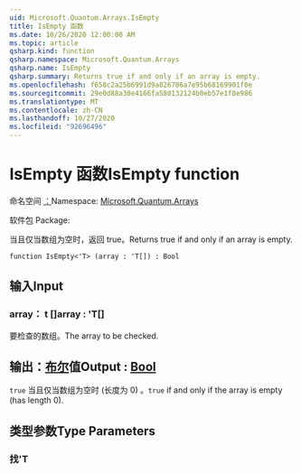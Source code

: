 ```yaml
---
uid: Microsoft.Quantum.Arrays.IsEmpty
title: IsEmpty 函数
ms.date: 10/26/2020 12:00:00 AM
ms.topic: article
qsharp.kind: function
qsharp.namespace: Microsoft.Quantum.Arrays
qsharp.name: IsEmpty
qsharp.summary: Returns true if and only if an array is empty.
ms.openlocfilehash: f658c2a25b6991d9a826706a7e95b68169901f0e
ms.sourcegitcommit: 29e0d88a30e4166fa580132124b0eb57e1f0e986
ms.translationtype: MT
ms.contentlocale: zh-CN
ms.lasthandoff: 10/27/2020
ms.locfileid: "92696496"
---
```

# <a name="isempty-function"></a><span data-ttu-id="0572e-102">IsEmpty 函数</span><span class="sxs-lookup"><span data-stu-id="0572e-102">IsEmpty function</span></span>

<span data-ttu-id="0572e-103">命名空间 [：](xref:Microsoft.Quantum.Arrays)</span><span class="sxs-lookup"><span data-stu-id="0572e-103">Namespace: [Microsoft.Quantum.Arrays](xref:Microsoft.Quantum.Arrays)</span></span>

<span data-ttu-id="0572e-104">软件包 [](https://nuget.org/packages/)</span><span class="sxs-lookup"><span data-stu-id="0572e-104">Package: [](https://nuget.org/packages/)</span></span>


<span data-ttu-id="0572e-105">当且仅当数组为空时，返回 true。</span><span class="sxs-lookup"><span data-stu-id="0572e-105">Returns true if and only if an array is empty.</span></span>

```qsharp
function IsEmpty<'T> (array : 'T[]) : Bool
```


## <a name="input"></a><span data-ttu-id="0572e-106">输入</span><span class="sxs-lookup"><span data-stu-id="0572e-106">Input</span></span>

### <a name="array--t"></a><span data-ttu-id="0572e-107">array： t []</span><span class="sxs-lookup"><span data-stu-id="0572e-107">array : 'T[]</span></span>

<span data-ttu-id="0572e-108">要检查的数组。</span><span class="sxs-lookup"><span data-stu-id="0572e-108">The array to be checked.</span></span>



## <a name="output--bool"></a><span data-ttu-id="0572e-109">输出：[布尔](xref:microsoft.quantum.lang-ref.bool)值</span><span class="sxs-lookup"><span data-stu-id="0572e-109">Output : [Bool](xref:microsoft.quantum.lang-ref.bool)</span></span>

<span data-ttu-id="0572e-110">`true` 当且仅当数组为空时 (长度为 0) 。</span><span class="sxs-lookup"><span data-stu-id="0572e-110">`true` if and only if the array is empty (has length 0).</span></span>

## <a name="type-parameters"></a><span data-ttu-id="0572e-111">类型参数</span><span class="sxs-lookup"><span data-stu-id="0572e-111">Type Parameters</span></span>

### <a name="t"></a><span data-ttu-id="0572e-112">找</span><span class="sxs-lookup"><span data-stu-id="0572e-112">'T</span></span>

